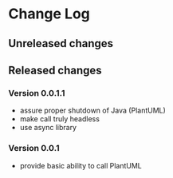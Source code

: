 # Change Log

## Unreleased changes

## Released changes

### Version 0.0.1.1

- assure proper shutdown of Java (PlantUML)
- make call truly headless
- use async library

### Version 0.0.1

- provide basic ability to call PlantUML
